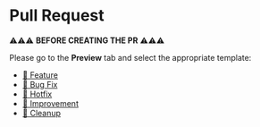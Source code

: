 # Pull Request

⚠️⚠️⚠️ **BEFORE CREATING THE PR** ⚠️⚠️⚠️

Please go to the **Preview** tab and select the appropriate template: 

* [🚀 Feature](?expand=1&template=feature.md)
* [🐛 Bug Fix](?expand=1&template=bugfix.md) 
* [🚨 Hotfix](?expand=1&template=hotfix.md)
* [🌟 Improvement](?expand=1&template=improvement.md)
* [🧹 Cleanup](?expand=1&template=cleanup.md)
